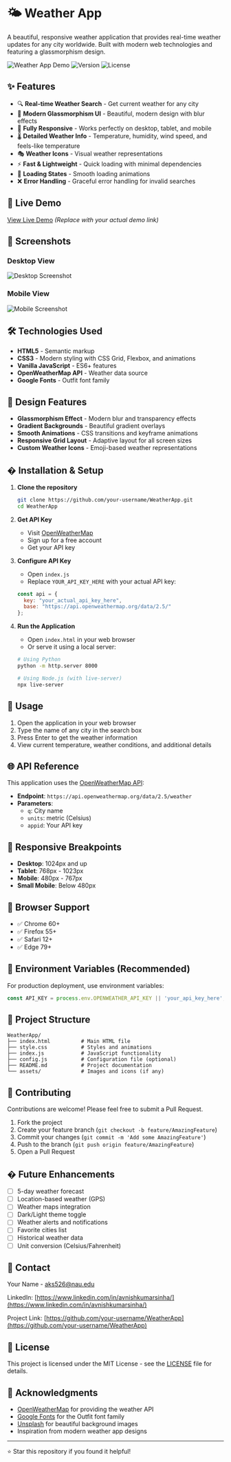# 🌤️ Weather App

A beautiful, responsive weather application that provides real-time weather updates for any city worldwide. Built with modern web technologies and featuring a glassmorphism design.

![Weather App Demo](https://img.shields.io/badge/Demo-Live-brightgreen) ![Version](https://img.shields.io/badge/version-1.0.0-blue) ![License](https://img.shields.io/badge/license-MIT-green)

## ✨ Features

- 🔍 **Real-time Weather Search** - Get current weather for any city
- 🎨 **Modern Glassmorphism UI** - Beautiful, modern design with blur effects
- 📱 **Fully Responsive** - Works perfectly on desktop, tablet, and mobile
- 🌡️ **Detailed Weather Info** - Temperature, humidity, wind speed, and feels-like temperature
- 🎭 **Weather Icons** - Visual weather representations
- ⚡ **Fast & Lightweight** - Quick loading with minimal dependencies
- 🔄 **Loading States** - Smooth loading animations
- ❌ **Error Handling** - Graceful error handling for invalid searches

## 🚀 Live Demo

[View Live Demo](https://your-username.github.io/WeatherApp) _(Replace with your actual demo link)_

## 📸 Screenshots

### Desktop View
![Desktop Screenshot](https://via.placeholder.com/800x500/4a90e2/ffffff?text=Desktop+View)

### Mobile View
![Mobile Screenshot](https://via.placeholder.com/300x600/4a90e2/ffffff?text=Mobile+View)

## 🛠️ Technologies Used

- **HTML5** - Semantic markup
- **CSS3** - Modern styling with CSS Grid, Flexbox, and animations
- **Vanilla JavaScript** - ES6+ features
- **OpenWeatherMap API** - Weather data source
- **Google Fonts** - Outfit font family

## 🎨 Design Features

- **Glassmorphism Effect** - Modern blur and transparency effects
- **Gradient Backgrounds** - Beautiful gradient overlays
- **Smooth Animations** - CSS transitions and keyframe animations
- **Responsive Grid Layout** - Adaptive layout for all screen sizes
- **Custom Weather Icons** - Emoji-based weather representations

## � Installation & Setup

1. **Clone the repository**
   ```bash
   git clone https://github.com/your-username/WeatherApp.git
   cd WeatherApp
   ```

2. **Get API Key**
   - Visit [OpenWeatherMap](https://openweathermap.org/api)
   - Sign up for a free account
   - Get your API key

3. **Configure API Key**
   - Open `index.js`
   - Replace `YOUR_API_KEY_HERE` with your actual API key:
   ```javascript
   const api = {
     key: "your_actual_api_key_here",
     base: "https://api.openweathermap.org/data/2.5/"
   };
   ```

4. **Run the Application**
   - Open `index.html` in your web browser
   - Or serve it using a local server:
   ```bash
   # Using Python
   python -m http.server 8000
   
   # Using Node.js (with live-server)
   npx live-server
   ```

## 🔧 Usage

1. Open the application in your web browser
2. Type the name of any city in the search box
3. Press Enter to get the weather information
4. View current temperature, weather conditions, and additional details

## 🌐 API Reference

This application uses the [OpenWeatherMap API](https://openweathermap.org/api):

- **Endpoint**: `https://api.openweathermap.org/data/2.5/weather`
- **Parameters**: 
  - `q`: City name
  - `units`: metric (Celsius)
  - `appid`: Your API key

## 📱 Responsive Breakpoints

- **Desktop**: 1024px and up
- **Tablet**: 768px - 1023px
- **Mobile**: 480px - 767px
- **Small Mobile**: Below 480px

## 🚦 Browser Support

- ✅ Chrome 60+
- ✅ Firefox 55+
- ✅ Safari 12+
- ✅ Edge 79+

## 🔐 Environment Variables (Recommended)

For production deployment, use environment variables:

```javascript
const API_KEY = process.env.OPENWEATHER_API_KEY || 'your_api_key_here';
```

## 📄 Project Structure

```
WeatherApp/
├── index.html          # Main HTML file
├── style.css           # Styles and animations
├── index.js            # JavaScript functionality
├── config.js           # Configuration file (optional)
├── README.md           # Project documentation
└── assets/             # Images and icons (if any)
```

## 🤝 Contributing

Contributions are welcome! Please feel free to submit a Pull Request.

1. Fork the project
2. Create your feature branch (`git checkout -b feature/AmazingFeature`)
3. Commit your changes (`git commit -m 'Add some AmazingFeature'`)
4. Push to the branch (`git push origin feature/AmazingFeature`)
5. Open a Pull Request

## � Future Enhancements

- [ ] 5-day weather forecast
- [ ] Location-based weather (GPS)
- [ ] Weather maps integration
- [ ] Dark/Light theme toggle
- [ ] Weather alerts and notifications
- [ ] Favorite cities list
- [ ] Historical weather data
- [ ] Unit conversion (Celsius/Fahrenheit)

## 📧 Contact

Your Name - [aks526@nau.edu](mailto:aks526@nau.edu)

LinkedIn: [https://www.linkedin.com/in/avnishkumarsinha/](https://www.linkedin.com/in/avnishkumarsinha/)

Project Link: [https://github.com/your-username/WeatherApp](https://github.com/your-username/WeatherApp)

## 📜 License

This project is licensed under the MIT License - see the [LICENSE](LICENSE) file for details.

## 🙏 Acknowledgments

- [OpenWeatherMap](https://openweathermap.org/) for providing the weather API
- [Google Fonts](https://fonts.google.com/) for the Outfit font family
- [Unsplash](https://unsplash.com/) for beautiful background images
- Inspiration from modern weather app designs

---

⭐ Star this repository if you found it helpful!

